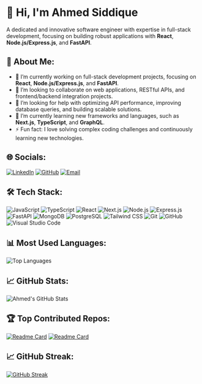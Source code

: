 # 👋 Hi, I'm Ahmed Siddique

A dedicated and innovative software engineer with expertise in full-stack development, focusing on building robust applications with **React**, **Node.js/Express.js**, and **FastAPI**.

## 🚀 About Me:
- 🔭 I’m currently working on full-stack development projects, focusing on **React**, **Node.js/Express.js**, and **FastAPI**.
- 👯 I’m looking to collaborate on web applications, RESTful APIs, and frontend/backend integration projects.
- 🤝 I’m looking for help with optimizing API performance, improving database queries, and building scalable solutions.
- 🌱 I’m currently learning new frameworks and languages, such as **Next.js**, **TypeScript**, and **GraphQL**.
- ⚡ Fun fact: I love solving complex coding challenges and continuously learning new technologies.

## 🌐 Socials:

[![LinkedIn](https://img.shields.io/badge/LinkedIn-Ahmed%20Siddique-blue?logo=linkedin)](https://www.linkedin.com/in/ahmed-siddique5r5/)
[![GitHub](https://img.shields.io/github/followers/realAhmedCodes?label=Follow&style=social)](https://github.com/realAhmedCodes)
[![Email](https://img.shields.io/badge/Email-ahmedsiddique5r5%40gmail.com-red?logo=gmail)](mailto:ahmedsiddique5r5@gmail.com)

## 🛠️ Tech Stack:
![JavaScript](https://img.shields.io/badge/JavaScript-F7DF1E?style=flat&logo=javascript&logoColor=black)
![TypeScript](https://img.shields.io/badge/TypeScript-007ACC?style=flat&logo=typescript&logoColor=white)
![React](https://img.shields.io/badge/React-20232A?style=flat&logo=react&logoColor=61DAFB)
![Next.js](https://img.shields.io/badge/Next.js-000000?style=flat&logo=nextdotjs&logoColor=white)
![Node.js](https://img.shields.io/badge/Node.js-339933?style=flat&logo=nodedotjs&logoColor=white)
![Express.js](https://img.shields.io/badge/Express.js-000000?style=flat&logo=express&logoColor=white)
![FastAPI](https://img.shields.io/badge/FastAPI-009688?style=flat&logo=fastapi&logoColor=white)
![MongoDB](https://img.shields.io/badge/MongoDB-4EA94B?style=flat&logo=mongodb&logoColor=white)
![PostgreSQL](https://img.shields.io/badge/PostgreSQL-4169E1?style=flat&logo=postgresql&logoColor=white)
![Tailwind CSS](https://img.shields.io/badge/Tailwind_CSS-38B2AC?style=flat&logo=tailwind-css&logoColor=white)
![Git](https://img.shields.io/badge/Git-F05032?style=flat&logo=git&logoColor=white)
![GitHub](https://img.shields.io/badge/GitHub-181717?style=flat&logo=github&logoColor=white)
![Visual Studio Code](https://img.shields.io/badge/VS%20Code-0078d7.svg?&style=flat&logo=visual-studio-code&logoColor=white)

## 📊 Most Used Languages:
![Top Languages](https://github-readme-stats.vercel.app/api/top-langs/?username=realAhmedCodes&layout=compact&theme=dark)

## 📈 GitHub Stats:
![Ahmed's GitHub Stats](https://github-readme-stats.vercel.app/api?username=realAhmedCodes&show_icons=true&theme=dark&count_private=true)

## 🏆 Top Contributed Repos:
[![Readme Card](https://github-readme-stats.vercel.app/api/pin/?username=realAhmedCodes&repo=SkillSwap&theme=dark)](https://github.com/realAhmedCodes/SkillSwap)
[![Readme Card](https://github-readme-stats.vercel.app/api/pin/?username=realAhmedCodes&repo=Daraz-Sentiment-Analysis&theme=dark)](https://github.com/realAhmedCodes/Daraz-Sentiment-Analysis)

## 📈 GitHub Streak:
[![GitHub Streak](https://github-readme-streak-stats.herokuapp.com/?user=realAhmedCodes&theme=dark)](https://git.io/streak-stats)

<!--
realAhmedCodes/realAhmedCodes is a ✨ special ✨ repository because its `README.md` appears on your GitHub profile.
You can click the Preview link to take a look at your changes.
-->
